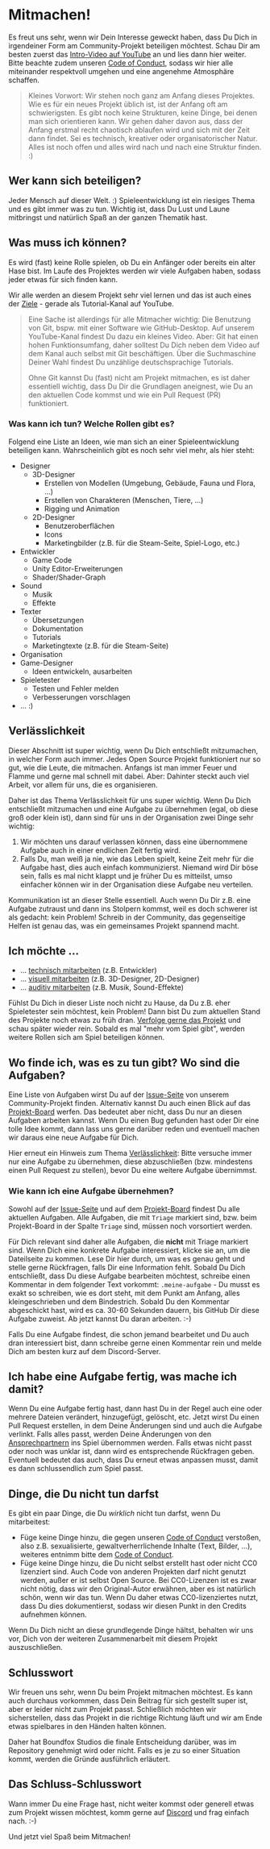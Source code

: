 # Mitmachen!

Es freut uns sehr, wenn wir Dein Interesse geweckt haben, dass Du Dich in irgendeiner Form am Community-Projekt beteiligen möchtest. 
Schau Dir am besten zuerst das [Intro-Video auf YouTube](https://youtu.be/QFcMmSl0cWA) an und lies dann hier weiter.
Bitte beachte zudem unseren [Code of Conduct](../../CODE_OF_CONDUCT.md), sodass wir hier alle miteinander respektvoll umgehen und eine angenehme Atmosphäre schaffen.

> Kleines Vorwort: Wir stehen noch ganz am Anfang dieses Projektes. Wie es für ein neues Projekt üblich ist, ist der Anfang oft am schwierigsten. Es gibt noch keine Strukturen, keine Dinge, bei denen man sich orientieren kann.
> Wir gehen daher davon aus, dass der Anfang erstmal recht chaotisch ablaufen wird und sich mit der Zeit dann findet.
> Sei es technisch, kreativer oder organisatorischer Natur. Alles ist noch offen und alles wird nach und nach eine Struktur finden. :)

## Wer kann sich beteiligen?

Jeder Mensch auf dieser Welt. :) Spieleentwicklung ist ein riesiges Thema und es gibt immer was zu tun.
Wichtig ist, dass Du Lust und Laune mitbringst und natürlich Spaß an der ganzen Thematik hast.

## Was muss ich können?

Es wird (fast) keine Rolle spielen, ob Du ein Anfänger oder bereits ein alter Hase bist.
Im Laufe des Projektes werden wir viele Aufgaben haben, sodass jeder etwas für sich finden kann.

Wir alle werden an diesem Projekt sehr viel lernen und das ist auch eines der [Ziele](../../README.md#ziele) - gerade als Tutorial-Kanal auf YouTube.

> Eine Sache ist allerdings für alle Mitmacher wichtig: Die Benutzung von Git, bspw. mit einer Software wie GitHub-Desktop. 
> Auf unserem YouTube-Kanal findest Du dazu ein kleines Video. Aber: Git hat einen hohen Funktionsumfang, daher solltest Du Dich neben dem Video auf dem Kanal auch selbst mit Git beschäftigen. Über die Suchmaschine Deiner Wahl findest Du unzählige deutschsprachige Tutorials.
>
> Ohne Git kannst Du (fast) nicht am Projekt mitmachen, es ist daher essentiell wichtig, dass Du Dir die Grundlagen aneignest, wie Du an den aktuellen Code kommst und wie ein Pull Request (PR) funktioniert.

### Was kann ich tun? Welche Rollen gibt es?

Folgend eine Liste an Ideen, wie man sich an einer Spieleentwicklung beteiligen kann. Wahrscheinlich gibt es noch sehr viel mehr, als hier steht:

* Designer
  * 3D-Designer
    * Erstellen von Modellen (Umgebung, Gebäude, Fauna und Flora, ...)
    * Erstellen von Charakteren (Menschen, Tiere, ...)
    * Rigging und Animation
  * 2D-Designer
    * Benutzeroberflächen
    * Icons 
    * Marketingbilder (z.B. für die Steam-Seite, Spiel-Logo, etc.)
* Entwickler
  * Game Code
  * Unity Editor-Erweiterungen
  * Shader/Shader-Graph
* Sound
  * Musik
  * Effekte
* Texter
  * Übersetzungen
  * Dokumentation
  * Tutorials
  * Marketingtexte (z.B. für die Steam-Seite)
* Organisation
* Game-Designer
  * Ideen entwickeln, ausarbeiten
* Spieletester
  * Testen und Fehler melden
  * Verbesserungen vorschlagen
* ... :)

## Verlässlichkeit

Dieser Abschnitt ist super wichtig, wenn Du Dich entschließt mitzumachen, in welcher Form auch immer.
Jedes Open Source Projekt funktioniert nur so gut, wie die Leute, die mitmachen.
Anfangs ist man immer Feuer und Flamme und gerne mal schnell mit dabei.
Aber: Dahinter steckt auch viel Arbeit, vor allem für uns, die es organisieren.

Daher ist das Thema Verlässlichkeit für uns super wichtig.
Wenn Du Dich entschließt mitzumachen und eine Aufgabe zu übernehmen (egal, ob diese groß oder klein ist), dann sind für uns in der Organisation zwei Dinge sehr wichtig:

1. Wir möchten uns darauf verlassen können, dass eine übernommene Aufgabe auch in einer endlichen Zeit fertig wird.
2. Falls Du, man weiß ja nie, wie das Leben spielt, keine Zeit mehr für die Aufgabe hast, dies auch einfach kommunizierst.
   Niemand wird Dir böse sein, falls es mal nicht klappt und je früher Du es mitteilst, umso einfacher können wir in der Organisation diese Aufgabe neu verteilen. 

Kommunikation ist an dieser Stelle essentiell. Auch wenn Du Dir z.B. eine Aufgabe zutraust und dann ins Stolpern kommst, weil es doch schwerer ist als gedacht: kein Problem! Schreib in der Community, das gegenseitige Helfen ist genau das, was ein gemeinsames Projekt spannend macht.

## Ich möchte ...

* ... [technisch mitarbeiten](technical/README.md) (z.B. Entwickler)
* ... [visuell mitarbeiten](visual/README.md) (z.B. 3D-Designer, 2D-Designer)
* ... [auditiv mitarbeiten](auditory/README.md) (z.B. Musik, Sound-Effekte)

Fühlst Du Dich in dieser Liste noch nicht zu Hause, da Du z.B. eher Spieletester sein möchtest, kein Problem!
Dann bist Du zum aktuellen Stand des Projekte noch etwas zu früh dran.
[Verfolge gerne das Projekt](../../README.md#projektfortschritt-verfolgen) und schau später wieder rein.
Sobald es mal "mehr vom Spiel gibt", werden weitere Rollen sich am Spiel beteiligen können.

## Wo finde ich, was es zu tun gibt? Wo sind die Aufgaben?

Eine Liste von Aufgaben wirst Du auf der [Issue-Seite][1] von unserem Community-Projekt finden.
Alternativ kannst Du auch einen Blick auf das [Projekt-Board][2] werfen.
Das bedeutet aber nicht, dass Du nur an diesen Aufgaben arbeiten kannst.
Wenn Du einen Bug gefunden hast oder Dir eine tolle Idee kommt, dann lass uns gerne darüber reden und eventuell machen wir daraus eine neue Aufgabe für Dich.

Hier erneut ein Hinweis zum Thema [Verlässlichkeit](#verlässlichkeit): Bitte versuche immer nur eine Aufgabe zu übernehmen, diese abzuschließen (bzw. mindestens einen Pull Request zu stellen), bevor Du eine weitere Aufgabe übernimmst.

### Wie kann ich eine Aufgabe übernehmen?

Sowohl auf der [Issue-Seite][1] und auf dem [Projekt-Board][2] findest Du alle aktuellen Aufgaben.
Alle Aufgaben, die mit `Triage` markiert sind, bzw. beim Projekt-Board in der Spalte `Triage` sind, müssen noch vorsortiert werden.

Für Dich relevant sind daher alle Aufgaben, die **nicht** mit Triage markiert sind.
Wenn Dich eine konkrete Aufgabe interessiert, klicke sie an, um die Dateilseite zu kommen.
Lese Dir hier durch, um was es genau geht und stelle gerne Rückfragen, falls Dir eine Information fehlt.
Sobald Du Dich entschließt, dass Du diese Aufgabe bearbeiten möchtest, schreibe einen Kommentar in dem folgender Text vorkommt: `.meine-aufgabe` - Du musst es exakt so schreiben, wie es dort steht, mit dem Punkt am Anfang, alles kleingeschrieben und dem Bindestrich. 
Sobald Du den Kommentar abgeschickt hast, wird es ca. 30-60 Sekunden dauern, bis GitHub Dir diese Aufgabe zuweist. Ab jetzt kannst Du daran arbeiten. :-)

Falls Du eine Aufgabe findest, die schon jemand bearbeitet und Du auch dran interessiert bist, dann schreibe gerne einen Kommentar rein und melde Dich am besten kurz auf dem Discord-Server.

## Ich habe eine Aufgabe fertig, was mache ich damit?

Wenn Du eine Aufgabe fertig hast, dann hast Du in der Regel auch eine oder mehrere Dateien verändert, hinzugefügt, gelöscht, etc. 
Jetzt wirst Du einen Pull Request erstellen, in dem Deine Änderungen sind und auch die Aufgabe verlinkt.
Falls alles passt, werden Deine Änderungen von den [Ansprechpartnern](../../README.md#ansprechpartner) ins Spiel übernommen werden.
Falls etwas nicht passt oder noch was unklar ist, dann wird es entsprechende Rückfragen geben.
Eventuell bedeutet das auch, dass Du erneut etwas anpassen musst, damit es dann schlussendlich zum Spiel passt. 

## Dinge, die Du nicht tun darfst

Es gibt ein paar Dinge, die Du _wirklich_ nicht tun darfst, wenn Du mitarbeitest:

* Füge keine Dinge hinzu, die gegen unseren [Code of Conduct](../../CODE_OF_CONDUCT.md) verstoßen, also z.B. sexualisierte, gewaltverherrlichende Inhalte (Text, Bilder, ...), weiteres entnimm bitte dem [Code of Conduct](../../CODE_OF_CONDUCT.md).
* Füge keine Dinge hinzu, die Du nicht selbst erstellt hast oder nicht CC0 lizenziert sind. Auch Code von anderen Projekten darf nicht genutzt werden, außer er ist selbst Open Source. 
  Bei CC0-Lizenzen ist es zwar nicht nötig, dass wir den Original-Autor erwähnen, aber es ist natürlich schön, wenn wir das tun. Wenn Du daher etwas CC0-lizenziertes nutzt, dass Du dies dokumentierst, sodass wir diesen Punkt in den Credits aufnehmen können.

Wenn Du Dich nicht an diese grundlegende Dinge hältst, behalten wir uns vor, Dich von der weiteren Zusammenarbeit mit diesem Projekt auszuschließen.

## Schlusswort

Wir freuen uns sehr, wenn Du beim Projekt mitmachen möchtest.
Es kann auch durchaus vorkommen, dass Dein Beitrag für sich gestellt super ist, aber er leider nicht zum Projekt passt.
Schließlich möchten wir sicherstellen, dass das Projekt in die richtige Richtung läuft und wir am Ende etwas spielbares in den Händen halten können. 

Daher hat Boundfox Studios die finale Entscheidung darüber, was im Repository genehmigt wird oder nicht.
Falls es je zu so einer Situation kommt, werden die Gründe ausführlich erläutert. 

## Das Schluss-Schlusswort

Wann immer Du eine Frage hast, nicht weiter kommst oder generell etwas zum Projekt wissen möchtest, komm gerne auf [Discord](https://discord.gg/tHqNzMT) und frag einfach nach. :-)

Und jetzt viel Spaß beim Mitmachen!

<!-- Reference Links -->

[1]: https://github.com/BoundfoxStudios/community-project/issues
[2]: https://github.com/orgs/BoundfoxStudios/projects/1/views/1